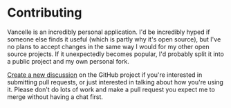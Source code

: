 Contributing
============

Vancelle is an incredibly personal application. I'd be incredibly hyped if
someone else finds it useful (which is partly why it's open source), but I've no
plans to accept changes in the same way I would for my other open source
projects. If it unexpectedly becomes popular, I'd probably split it into a
public project and my own personal fork.

[Create a new discussion][discuss] on the GitHub project if you're interested in
submitting pull requests, or just interested in talking about how you're using
it. Please don't do lots of work and make a pull request you expect me to merge
without having a chat first.

[discuss]: https://github.com/borntyping/vancelle/discussions/new/choose
